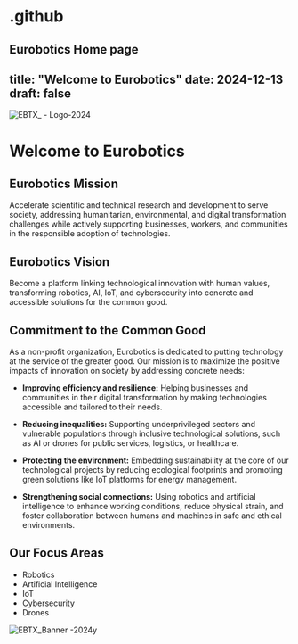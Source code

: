 # .github
Eurobotics Home page
---
title: "Welcome to Eurobotics"
date: 2024-12-13
draft: false
---

![EBTX_ - Logo-2024](https://github.com/user-attachments/assets/e5e3d4d0-1e24-4a9f-9cac-788d3271fa5d)

# Welcome to Eurobotics

## Eurobotics Mission

Accelerate scientific and technical research and development to serve society, addressing humanitarian, environmental, and digital transformation challenges while actively supporting businesses, workers, and communities in the responsible adoption of technologies.

## Eurobotics Vision

Become a platform linking technological innovation with human values, transforming robotics, AI, IoT, and cybersecurity into concrete and accessible solutions for the common good.

## Commitment to the Common Good

As a non-profit organization, Eurobotics is dedicated to putting technology at the service of the greater good. Our mission is to maximize the positive impacts of innovation on society by addressing concrete needs:

- **Improving efficiency and resilience:** Helping businesses and communities in their digital transformation by making technologies accessible and tailored to their needs.
  
- **Reducing inequalities:** Supporting underprivileged sectors and vulnerable populations through inclusive technological solutions, such as AI or drones for public services, logistics, or healthcare.
  
- **Protecting the environment:** Embedding sustainability at the core of our technological projects by reducing ecological footprints and promoting green solutions like IoT platforms for energy management.
  
- **Strengthening social connections:** Using robotics and artificial intelligence to enhance working conditions, reduce physical strain, and foster collaboration between humans and machines in safe and ethical environments.


## Our Focus Areas

- Robotics
- Artificial Intelligence
- IoT
- Cybersecurity
- Drones


![EBTX_Banner -2024y](https://github.com/user-attachments/assets/fe12392c-fb14-4463-96b3-caddc57c09ca)

